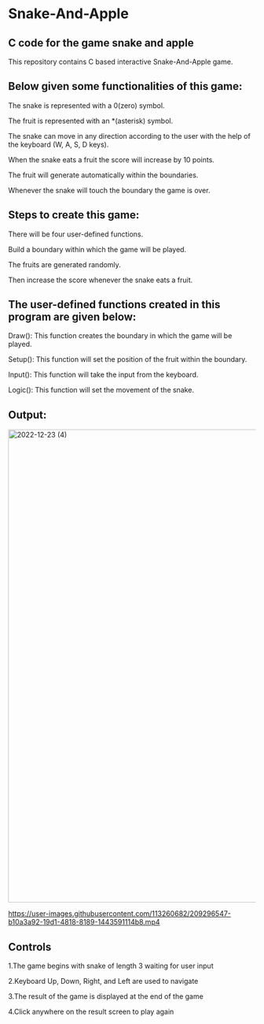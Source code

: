 # Snake-And-Apple
## C code for the game snake and apple

This repository contains C based interactive Snake-And-Apple game.

## Below given some functionalities of this game:

The snake is represented with a 0(zero) symbol.

The fruit is represented with an *(asterisk) symbol.

The snake can move in any direction according to the user with the help of the keyboard (W, A, S, D keys).

When the snake eats a fruit the score will increase by 10 points.

The fruit will generate automatically within the boundaries.

Whenever the snake will touch the boundary the game is over.


## Steps to create this game:

There will be four user-defined functions.

Build a boundary within which the game will be played.

The fruits are generated randomly.

Then increase the score whenever the snake eats a fruit.


## The user-defined functions created in this program are given below:

Draw(): This function creates the boundary in which the game will be played.

Setup(): This function will set the position of the fruit within the boundary.

Input(): This function will take the input from the keyboard.

Logic(): This function will set the movement of the snake.


## Output:
<img width="960" alt="2022-12-23 (4)" src="https://user-images.githubusercontent.com/113260682/209296412-018ca8c0-af18-4d36-99b4-9b4f0c7c3286.png">





https://user-images.githubusercontent.com/113260682/209296547-b10a3a92-19d1-4818-8189-1443591114b8.mp4



## Controls
1.The game begins with snake of length 3 waiting for user input

2.Keyboard Up, Down, Right, and Left are used to navigate

3.The result of the game is displayed at the end of the game

4.Click anywhere on the result screen to play again
